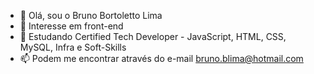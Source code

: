- 👋 Olá, sou o Bruno Bortoletto Lima
- 👀 Interesse em front-end
- 🌱 Estudando Certified Tech Developer - JavaScript, HTML, CSS, MySQL, Infra e Soft-Skills
- 📫 Podem me encontrar através do e-mail bruno.blima@hotmail.com

<!---
brunobortolettolima/brunobortolettolima is a ✨ special ✨ repository because its `README.md` (this file) appears on your GitHub profile.
You can click the Preview link to take a look at your changes.
--->
